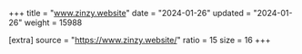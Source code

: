 +++
title = "www.zinzy.website"
date = "2024-01-26"
updated = "2024-01-26"
weight = 15988

[extra]
source = "https://www.zinzy.website/"
ratio = 15
size = 16
+++
